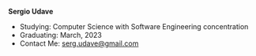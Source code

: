 **Sergio Udave**  
- Studying: Computer Science with Software Engineering concentration
- Graduating: March, 2023
- Contact Me: serg.udave@gmail.com

<!---
SergioUdave/SergioUdave is a ✨ special ✨ repository because its `README.md` (this file) appears on your GitHub profile.
You can click the Preview link to take a look at your changes.
--->
